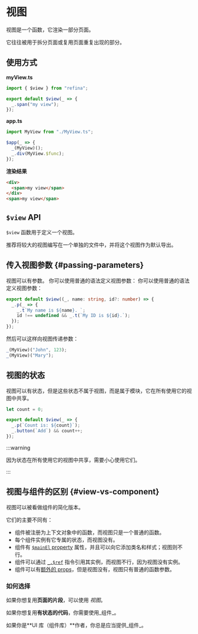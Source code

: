 # 视图

视图是一个函数，它渲染一部分页面。

它往往被用于拆分页面或复用页面重复出现的部分。

## 使用方式

**myView\.ts**

```ts
import { $view } from "refina";

export default $view(_ => {
  _.span("my view");
});
```

**app.ts**

```ts
import MyView from "./MyView.ts";

$app(_ => {
  _(MyView)();
  _.div(MyView.$func);
});
```

**渲染结果**

```html
<div>
  <span>my view</span>
</div>
<span>my view</span>
```

## `$view` API

`$view` 函数用于定义一个视图。

推荐将较大的视图编写在一个单独的文件中，并将这个视图作为默认导出。

## 传入视图参数 {#passing-parameters}

视图可以有参数。 你可以使用普通的语法定义视图参数： 你可以使用普通的语法定义视图参数：

```ts
export default $view((_, name: string, id?: number) => {
  _.p(_ => {
    _.t`My name is ${name}. `;
    id !== undefined && _.t(`My ID is ${id}.`);
  });
});
```

然后可以这样向视图传递参数：

```ts
_(MyView)("John", 123);
_(MyView)("Mary");
```

## 视图的状态

视图可以有状态，但是这些状态不属于视图，而是属于模块，它在所有使用它的视图中共享。

```ts
let count = 0;

export default $view(_ => {
  _.p(`Count is: ${count}`);
  _.button(`Add`) && count++;
});
```

:::warning

因为状态在所有使用它的视图中共享，需要小心使用它们。

:::

## 视图与组件的区别 {#view-vs-component}

视图可以被看做组件的简化版本。

它们的主要不同有：

- 组件被注册为上下文对象中的函数，而视图只是一个普通的函数。
- 每个组件实例有它专属的状态，而视图没有。
- 组件有 [`$mainEl` property](./component.md#main-element) 属性，并且可以向它添加类名和样式；视图则不行。
- 组件可以通过 [`_.$ref`](../apis/directives.md#ref) 指令引用其实例，而视图不行，因为视图没有实例。
- 组件可以有[额外的 props](./component.md#extra-props)，但是视图没有，视图只有普通的函数参数。

### 如何选择

如果你想复用**页面的片段**，可以使用 _视图_。

如果你想复用**有状态的代码**，你需要使用_组件_。

如果你是\*\*UI 库（组件库）\*\*作者，你总是应当提供_组件_。
